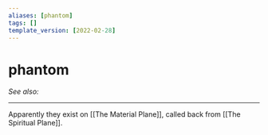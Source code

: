 ```yaml
---
aliases: [phantom]
tags: []
template_version: [2022-02-28]
---
```

# phantom
*See also:* 
___
Apparently they exist on [[The Material Plane]], called back from [[The Spiritual Plane]].